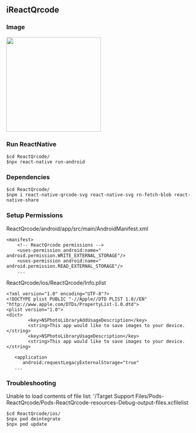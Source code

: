 ## iReactQrcode

### Image
<img src="https://github.com/pollyolly/ReactQrcode/blob/main/qrcode_generator.png" width=250 />

### Run ReactNative
```
$cd ReactQrcode/
$npx react-native run-android
```
### Dependencies
```
$cd ReactQrcode/
$npm i react-native-qrcode-svg react-native-svg rn-fetch-blob react-native-share
```
### Setup Permissions
ReactQrcode/android/app/src/main/AndroidManifest.xml
```vim
<manifest>
    <!-- ReactQrcode permissions -->
    <uses-permission android:name=" android.permission.WRITE_EXTERNAL_STORAGE"/>
    <uses-permission android:name=" android.permission.READ_EXTERNAL_STORAGE"/>
    ...
```
ReactQrcode/ios/ReactQrcode/Info.plist   
```vim
<?xml version="1.0" encoding="UTF-8"?>
<!DOCTYPE plist PUBLIC "-//Apple//DTD PLIST 1.0//EN" "http://www.apple.com/DTDs/PropertyList-1.0.dtd">
<plist version="1.0">
<dict>
        <key>NSPhotoLibraryAddUsageDescription</key>
        <string>This app would like to save images to your device.</string>
        <key>NSPhotoLibraryUsageDescription</key>
        <string>This app would like to save images to your device.</string>
   
   <application
      android:requestLegacyExternalStorage="true"
   ...
```
### Troubleshooting
Unable to load contents of file list: '/Target Support Files/Pods-ReactQrcode/Pods-ReactQrcode-resources-Debug-output-files.xcfilelist
```vim
$cd ReactQrcode/ios/
$npx pod deintegrate
$npx pod update
```
